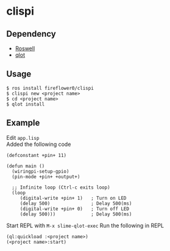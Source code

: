 # clispi

## Dependency

* [Roswell](https://github.com/roswell/roswell)
* [qlot](https://github.com/fukamachi/qlot)

## Usage

```
$ ros install fireflower0/clispi
$ clispi new <project name>
$ cd <project name>
$ qlot install
```

## Example

Edit `app.lisp`  
Added the following code

```
(defconstant +pin+ 11)

(defun main ()
  (wiringpi-setup-gpio)
  (pin-mode +pin+ +output+)

  ;; Infinite loop (Ctrl-c exits loop)
  (loop
     (digital-write +pin+ 1)   ; Turn on LED
     (delay 500)               ; Delay 500(ms)
     (digital-write +pin+ 0)   ; Turn off LED
     (delay 500)))             ; Delay 500(ms)
```

Start REPL with `M-x slime-qlot-exec`
Run the following in REPL

```
(ql:quickload :<project name>)
(<project name>:start)
```
